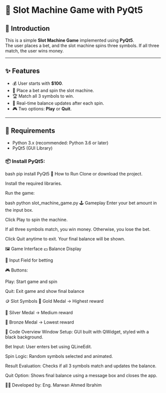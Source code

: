 # 🎰 Slot Machine Game with PyQt5

## 🎯 Introduction  
This is a simple **Slot Machine Game** implemented using **PyQt5**.  
The user places a bet, and the slot machine spins three symbols. If all three match, the user wins money.

---

## ✨ Features

- 💰 User starts with **$100**.
- 🎲 Place a bet and spin the slot machine.
- 🏆 Match all 3 symbols to win.
- 🔁 Real-time balance updates after each spin.
- 🎮 Two options: **Play** or **Quit**.

---

## 🧰 Requirements

- Python 3.x (recommended: Python 3.6 or later)
- PyQt5 (GUI Library)

### 📦 Install PyQt5:

bash
pip install PyQt5
🚀 How to Run
Clone or download the project.

Install the required libraries.

Run the game:

bash
python slot_machine_game.py
🕹️ Gameplay
Enter your bet amount in the input box.

Click Play to spin the machine.

If all three symbols match, you win money. Otherwise, you lose the bet.

Click Quit anytime to exit. Your final balance will be shown.

🖼️ Game Interface
💵 Balance Display

🔢 Input Field for betting

🎮 Buttons:

Play: Start game and spin

Quit: Exit game and show final balance

🪙 Slot Symbols
🥇 Gold Medal → Highest reward

🥈 Silver Medal → Medium reward

🥉 Bronze Medal → Lowest reward

🧠 Code Overview
Window Setup: GUI built with QWidget, styled with a black background.

Bet Input: User enters bet using QLineEdit.

Spin Logic: Random symbols selected and animated.

Result Evaluation: Checks if all 3 symbols match and updates the balance.

Quit Option: Shows final balance using a message box and closes the app.

👨‍💻 Developed by: Eng. Marwan Ahmed Ibrahim
